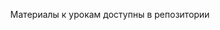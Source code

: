 <img src="http://splincode.github.io/build/img/basework.png" align="center" alt="">
<p align="center">Материалы к урокам доступны в репозитории</p>
